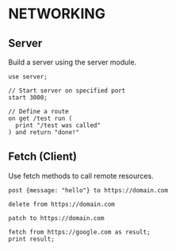 # NETWORKING

## Server

Build a server using the server module.

```puzzle
use server;

// Start server on specified port
start 3000;

// Define a route
on get /test run (
  print "/test was called"
) and return "done!"
```

## Fetch (Client)

Use fetch methods to call remote resources.

```puzzle
post {message: "hello"} to https://domain.com

delete from https://domain.com

patch to https://domain.com

fetch from https://google.com as result; 
print result;
```

